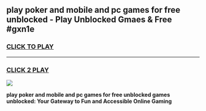 
## play poker and mobile and pc games for free unblocked - Play Unblocked Gmaes & Free #gxn1e
<h3>
<a href="https://news.freeplayer.one?title=play_poker_and_mobile_and_pc_games_for_free_unblocked&ref=03M">CLICK TO PLAY</a></h3>
<hr>

<h3>
<a href="https://news.freeplayer.one?title=play_poker_and_mobile_and_pc_games_for_free_unblocked&ref=03M">CLICK 2 PLAY</a>
  
</h3>

<a href="https://news.freeplayer.one?title=play_poker_and_mobile_and_pc_games_for_free_unblocked&ref=03M"><img src="https://clearcache.store/games.png"></a>


**play poker and mobile and pc games for free unblocked games unblocked: Your Gateway to Fun and Accessible Online Gaming**
